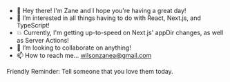 - 👋 Hey there! I'm Zane and I hope you're having a great day!
- 👀 I’m interested in all things having to do with React, Next.js, and TypeScript!
- 💥 Currently, I'm getting up-to-speed on Next.js' appDir changes, as well as Server Actions!
- 💞️ I’m looking to collaborate on anything!
- 📫 How to reach me... wilsonzanea@gmail.com

Friendly Reminder: Tell someone that you love them today.

<!---
zaneaw/zaneaw is a ✨ special ✨ repository because its `README.md` (this file) appears on your GitHub profile.
You can click the Preview link to take a look at your changes.
--->

